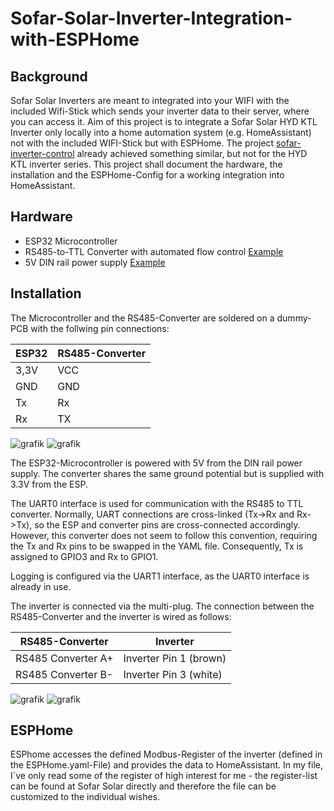 # Sofar-Solar-Inverter-Integration-with-ESPHome
## Background
Sofar Solar Inverters are meant to integrated into your WIFI with the included Wifi-Stick which sends your inverter data to their server, where you can access it. 
Aim of this project is to integrate a Sofar Solar HYD KTL Inverter only locally into a home automation system (e.g. HomeAssistant) not with the included WIFI-Stick but with ESPHome.
The project [sofar-inverter-control](https://github.com/rnorth/sofar-inverter-control/blob/main/README.md) already achieved something similar, but not for the HYD KTL inverter series. 
This project shall document the hardware, the installation and the ESPHome-Config for a working integration into HomeAssistant.
## Hardware
- ESP32 Microcontroller
- RS485-to-TTL Converter with automated flow control [Example](https://de.aliexpress.com/item/1005007010574982.html?spm=a2g0o.productlist.main.1.75e41735uLalQr&algo_pvid=2d873073-70c7-4626-b2ce-429273d6a68e&algo_exp_id=2d873073-70c7-4626-b2ce-429273d6a68e-0&pdp_ext_f=%7B%22order%22%3A%2249%22%2C%22eval%22%3A%221%22%7D&pdp_npi=4%40dis%21EUR%214.93%214.73%21%21%214.94%214.74%21%40210388c917359849865815370e151d%2112000039053008183%21sea%21AT%213910860029%21X&curPageLogUid=PgyNlj7TBPNV&utparam-url=scene%3Asearch%7Cquery_from%3A)
- 5V DIN rail power supply [Example](https://de.aliexpress.com/item/1005008280222508.html?spm=a2g0o.productlist.main.5.2e6058d8jN4Ane&algo_pvid=537ebb88-41d3-4c92-b3b1-0fc1520acba4&algo_exp_id=537ebb88-41d3-4c92-b3b1-0fc1520acba4-2&pdp_npi=4%40dis%21EUR%217.98%213.91%21%21%2158.67%2128.75%21%40211b816617359850884265850e2274%2112000044465156417%21sea%21AT%213910860029%21X&curPageLogUid=3aD5QiX9IbtE&utparam-url=scene%3Asearch%7Cquery_from%3A)

## Installation
The Microcontroller and the RS485-Converter are soldered on a dummy-PCB with the follwing pin connections:

| ESP32  | RS485-Converter |
| ------------- | ------------- |
| 3,3V  | VCC  |
| GND  | GND  |
| Tx  | Rx  |
| Rx  | TX  |

![grafik](https://github.com/user-attachments/assets/0ecafaa8-bd70-4d44-90db-cf56a00a96d5)
![grafik](https://github.com/user-attachments/assets/4c3c5781-a76c-4332-b757-ff6a74103366)


The ESP32-Microcontroller is powered with 5V from the DIN rail power supply. The converter shares the same ground potential but is supplied with 3.3V from the ESP.

The UART0 interface is used for communication with the RS485 to TTL converter. Normally, UART connections are cross-linked (Tx->Rx and Rx->Tx), so the ESP and converter pins are cross-connected accordingly. However, this converter does not seem to follow this convention, requiring the Tx and Rx pins to be swapped in the YAML file. Consequently, Tx is assigned to GPIO3 and Rx to GPIO1.

Logging is configured via the UART1 interface, as the UART0 interface is already in use.

The inverter is connected via the multi-plug. The connection between the RS485-Converter and the inverter is wired as follows:

| RS485-Converter  | Inverter |
| ------------- | ------------- |
| RS485 Converter A+  | Inverter Pin 1 (brown)  |
| RS485 Converter B- | Inverter Pin 3 (white)  |

![grafik](https://github.com/user-attachments/assets/d0a3f355-7305-407f-b30a-1ac0c6fbae3b)
![grafik](https://github.com/user-attachments/assets/8bc545da-f76c-4980-9083-7b59689c31c7)


## ESPHome
ESPhome accesses the defined Modbus-Register of the inverter (defined in the ESPHome.yaml-File) and provides the data to HomeAssistant. In my file, I´ve only read some of the register of high interest for me - the register-list can be found at Sofar Solar directly and therefore the file can be customized to the individual wishes.
